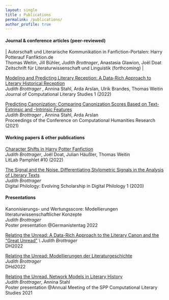 ```yaml
---
layout: single
title : Publications
permalink: /publications/
author_profile: true
---
```


#### Journal & conference articles (peer-reviewed)

| Autorschaft und Literarische Kommunikation in Fanfiction-Portalen: Harry Potterauf Fanfiktion.de \
Thomas Weitin, Jill Bühler, *Judith Brottrager*, Anastasia Glawion, Joël Doat \
Zeitschrift für Literaturwissenschaft und Linguistik (forthcoming) |

[Modeling and Predicting Literary Reception: A Data-Rich Approach to Literary Historical Reception](https://jcls.io/article/id/95/) \
*Judith Brottrager* , Annina Stahl, Arda Arslan, Ulrik Brandes, Thomas Weitin \
Journal of Computational Literary Studies 1 (2022)

[Predicting Canonization: Comparing Canonization Scores Based on Text-Extrinsic and -Intrinsic Features](http://ceur-ws.org/Vol-2989/short_paper21.pdf) \
*Judith Brottrager* , Annina Stahl, Arda Arslan \
Proceedings of the Conference on Computational Humanities Research (2021)


#### Working papers & other publications


[Character Shifts in Harry Potter Fanfiction](https://www.digitalhumanitiescooperation.de/pamphlet-10-character-shifts-in-harry-potter-fanfiction/) \
*Judith Brottrager*, Joël Doat, Julian Häußler, Thomas Weitin  \
LitLab Pamphlet #10 (2022)

[The Signal and the Noise. Differentiating Stylometric Signals in the Analysis of Literary Texts](https://tuprints.ulb.tu-darmstadt.de/13485/) \
*Judith Brottrager* \
Digital Philology: Evolving Scholarship in Digital Philology 1 (2020)
  
  
#### Presentations


Kanonisierungs- und Wertungsscore: Modellierungen literaturwissenschaftlicher Konzepte \
*Judith Brottrager*  \
Poster presentation @Germanistentag 2022
  
[Relating the Unread: A Data-Rich Approach to the Literary Canon and the “Great Unread”](https://dh2022.dhii.asia/dh2022bookofabsts.pdf) \ 
*Judith Brottrager*  \
DH2022
  
[Relating the Unread: Modellierungen der Literaturgeschichte](https://zenodo.org/record/6304590#.Y-IUga2ZOMo) \
*Judith Brottrager* \
DHd2022
  
[Relating the Unread. Network Models in Literary History](https://doi.org/10.5281/zenodo.4737134) \
*Judith Brottrager*, Annina Stahl  \
Poster presentation @Annual Meeting of the SPP Computational Literary Studies 2021
